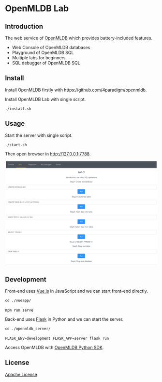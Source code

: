 # OpenMLDB Lab

## Introduction

The web service of [OpenMLDB](https://github.com/4paradigm/openmldb) which provides battery-included features.

* Web Console of OpenMLDB databases
* Playground of OpenMLDB SQL
* Multiple labs for beginners
* SQL debugger of OpenMLDB SQL

## Install

Install OpenMLDB firstly with <https://github.com/4paradigm/openmldb>.

Install OpenMLDB Lab with single script.

```
./install.sh
```

## Usage

Start the server with single script.

```
./start.sh
```

Then open browser in <http://127.0.0.1:7788>.

![](./images/lab1.png)

## Development

Front-end uses [Vue.js](https://vuejs.org/) in JavaScript and we can start front-end directly.

```
cd ./vueapp/

npm run serve
```

Back-end uses [Flask](https://flask.palletsprojects.com/) in Python and we can start the server.

```
cd ./openmldb_server/

FLASK_ENV=development FLASK_APP=server flask run
```

Access OpenMLDB with [OpenMLDB Python SDK](https://pypi.org/project/openmldb/).

## License

[Apache License](./LICENSE)
